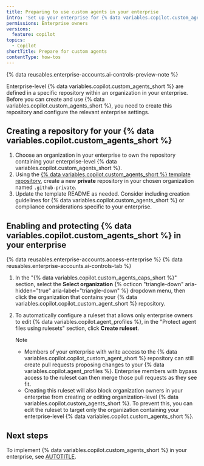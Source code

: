 ```yaml
---
title: Preparing to use custom agents in your enterprise
intro: 'Set up your enterprise for {% data variables.copilot.custom_agents_short %} by configuring their source organization and repository, availability, and management permissions.'
permissions: Enterprise owners
versions:
  feature: copilot
topics:
  - Copilot
shortTitle: Prepare for custom agents
contentType: how-tos
---
```


{% data reusables.enterprise-accounts.ai-controls-preview-note %}

Enterprise-level {% data variables.copilot.custom_agents_short %} are defined in a specific repository within an organization in your enterprise. Before you can create and use {% data variables.copilot.custom_agents_short %}, you need to create this repository and configure the relevant enterprise settings.

## Creating a repository for your {% data variables.copilot.custom_agents_short %}

1. Choose an organization in your enterprise to own the repository containing your enterprise-level {% data variables.copilot.custom_agents_short %}.
1. Using the [{% data variables.copilot.custom_agents_short %} template repository](https://github.com/docs/custom-agents-template?ref_product=copilot&ref_type=engagement&ref_style=text&ref_plan=enterprise&utm_source=docs-web-custom-agents&utm_medium=docs&utm_campaign=universe25), create a new **private** repository in your chosen organization named `.github-private`.
1. Update the template README as needed. Consider including creation guidelines for {% data variables.copilot.custom_agents_short %} or compliance considerations specific to your enterprise.

## Enabling and protecting {% data variables.copilot.custom_agents_short %} in your enterprise

{% data reusables.enterprise-accounts.access-enterprise %}
{% data reusables.enterprise-accounts.ai-controls-tab %}
1. In the "{% data variables.copilot.custom_agents_caps_short %}" section, select the **Select organization** {% octicon "triangle-down" aria-hidden="true" aria-label="triangle-down" %} dropdown menu, then click the organization that contains your {% data variables.copilot.copilot_custom_agent_short %} repository.
1. To automatically configure a ruleset that allows only enterprise owners to edit {% data variables.copilot.agent_profiles %}, in the "Protect agent files using rulesets" section, click **Create ruleset**.

    > [!NOTE]
    > * Members of your enterprise with write access to the {% data variables.copilot.copilot_custom_agent_short %} repository can still create pull requests proposing changes to your {% data variables.copilot.agent_profiles %}. Enterprise members with bypass access to the ruleset can then merge those pull requests as they see fit.
    > * Creating this ruleset will also block organization owners in your enterprise from creating or editing organization-level {% data variables.copilot.custom_agents_short %}. To prevent this, you can edit the ruleset to target only the organization containing your enterprise-level {% data variables.copilot.custom_agents_short %}.

## Next steps

To implement {% data variables.copilot.custom_agents_short %} in your enterprise, see [AUTOTITLE](/copilot/how-tos/use-copilot-agents/coding-agent/create-custom-agents).
